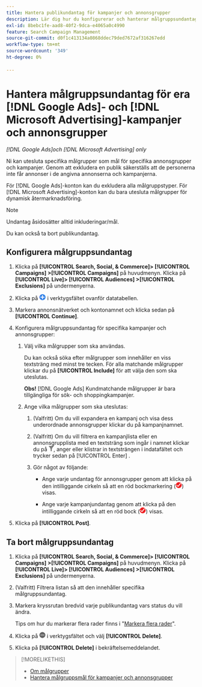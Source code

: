 ```yaml
---
title: Hantera publikundantag för kampanjer och annonsgrupper
description: Lär dig hur du konfigurerar och hanterar målgruppsundantag för  [!DNL Google Ads] och [!DNL Microsoft Advertising] kampanjer och annonsgrupper.
exl-id: 8bebc1fe-aad8-40f2-9dca-e4065a0c4990
feature: Search Campaign Management
source-git-commit: d0f1c413134a0868ddec79ded7672af316267edd
workflow-type: tm+mt
source-wordcount: '349'
ht-degree: 0%

---
```


# Hantera målgruppsundantag för era [!DNL Google Ads]- och [!DNL Microsoft Advertising]-kampanjer och annonsgrupper

*[!DNL Google Ads]och [!DNL Microsoft Advertising] only*

Ni kan utesluta specifika målgrupper som mål för specifika annonsgrupper och kampanjer. Genom att exkludera en publik säkerställs att de personerna inte får annonser i de angivna annonserna och kampanjerna.

För [!DNL Google Ads]-konton kan du exkludera alla målgruppstyper. För [!DNL Microsoft Advertising]-konton kan du bara utesluta målgrupper för dynamisk återmarknadsföring.

>[!NOTE]
>
>Undantag åsidosätter alltid inkluderingar/mål.

Du kan också ta bort publikundantag.

## Konfigurera målgruppsundantag

1. Klicka på **[!UICONTROL Search, Social, & Commerce]> [!UICONTROL Campaigns] >[!UICONTROL Campaigns]** på huvudmenyn. Klicka på **[!UICONTROL Live]> [!UICONTROL Audiences] >[!UICONTROL Exclusions]** på undermenyerna.

1. Klicka på ![Skapa](/help/search-social-commerce/assets/add.png "Skapa") i verktygsfältet ovanför datatabellen.

1. Markera annonsnätverket och kontonamnet och klicka sedan på **[!UICONTROL Continue]**.

1. Konfigurera målgruppsundantag för specifika kampanjer och annonsgrupper:

   1. Välj vilka målgrupper som ska användas.

      Du kan också söka efter målgrupper som innehåller en viss textsträng med minst tre tecken. För alla matchande målgrupper klickar du på **[!UICONTROL Include]** för att välja den som ska uteslutas.

      **Obs!** [!DNL Google Ads] Kundmatchande målgrupper är bara tillgängliga för sök- och shoppingkampanjer.

   1. Ange vilka målgrupper som ska uteslutas:

      1. (Valfritt) Om du vill expandera en kampanj och visa dess underordnade annonsgrupper klickar du på kampanjnamnet.

      1. (Valfritt) Om du vill filtrera en kampanjlista eller en annonsgrupplista med en textsträng som ingår i namnet klickar du på ![Filter](/help/search-social-commerce/assets/filter.png "Filter"), anger eller klistrar in textsträngen i indatafältet och trycker sedan på [!UICONTROL Enter] .

      1. Gör något av följande:

         * Ange varje undantag för annonsgrupper genom att klicka på den intilliggande cirkeln så att en röd bockmarkering (![Uteslut](/help/search-social-commerce/assets/exclude.png "Uteslut")) visas.

         * Ange varje kampanjundantag genom att klicka på den intilliggande cirkeln så att en röd bock (![Uteslut](/help/search-social-commerce/assets/exclude.png "Uteslut")) visas.

1. Klicka på **[!UICONTROL Post]**.

## Ta bort målgruppsundantag

1. Klicka på **[!UICONTROL Search, Social, & Commerce]> [!UICONTROL Campaigns] >[!UICONTROL Campaigns]** på huvudmenyn. Klicka på **[!UICONTROL Live]> [!UICONTROL Audiences] >[!UICONTROL Exclusions]** på undermenyerna.

1. (Valfritt) Filtrera listan så att den innehåller specifika målgruppsundantag.

1. Markera kryssrutan bredvid varje publikundantag vars status du vill ändra.

   Tips om hur du markerar flera rader finns i &quot;[Markera flera rader](/help/search-social-commerce/common-tasks/navigation-editing-selection/multiple-rows-select.md)&quot;.

1. Klicka på ![Fler åtgärder](/help/search-social-commerce/assets/more.png "Fler åtgärder") i verktygsfältet och välj **[!UICONTROL Delete]**.

1. Klicka på **[!UICONTROL Delete]** i bekräftelsemeddelandet.

>[!MORELIKETHIS]
>
>* [Om målgrupper](audience-about.md)
>* [Hantera målgruppsmål för kampanjer och annonsgrupper](/help/search-social-commerce/campaign-management/campaigns/audience-targets-manage.md)
